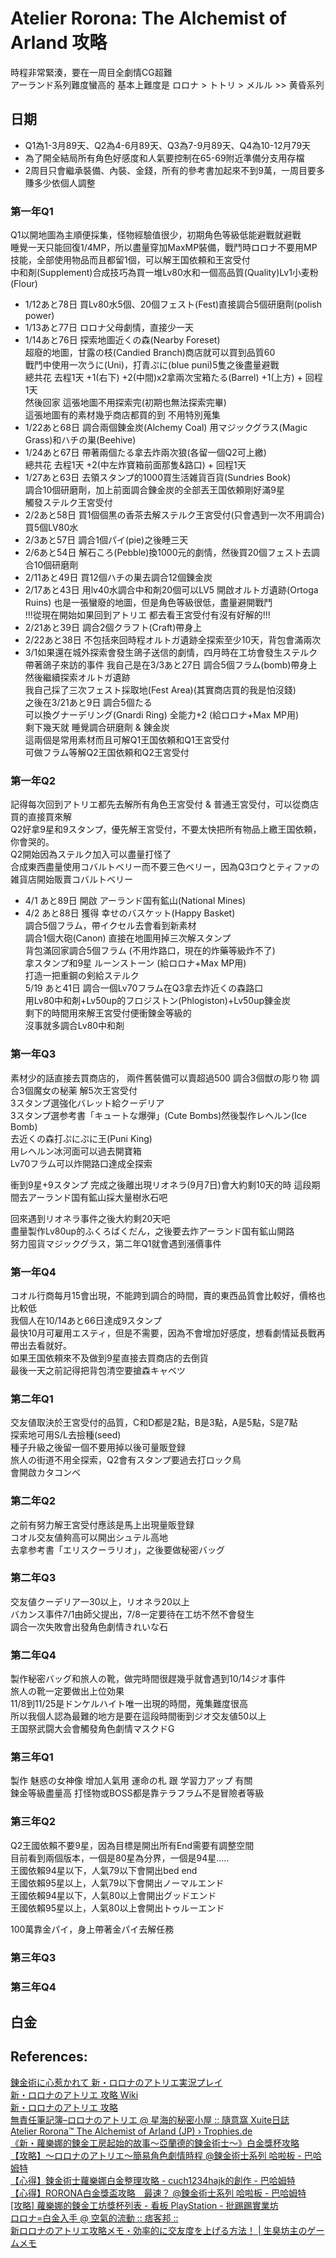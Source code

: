 # Atelier Rorona: The Alchemist of Arland 攻略

時程非常緊湊，要在一周目全劇情CG超難  
アーランド系列難度蠻高的 基本上難度是 ロロナ > トトリ > メルル >> 黄昏系列

## 日期
  * Q1為1-3月89天、Q2為4-6月89天、Q3為7-9月89天、Q4為10-12月79天
  * 為了開全結局所有角色好感度和人氣要控制在65-69附近準備分支用存檔  
  * 2周目只會繼承裝備、內裝、金錢，所有的參考書加起來不到9萬，一周目要多賺多少依個人調整

### 第一年Q1
Q1以開地圖為主順便採集，怪物經驗值很少，初期角色等級低能避戰就避戰  
睡覺一天只能回復1/4MP，所以盡量穿加MaxMP裝備，戰鬥時ロロナ不要用MP技能，全部使用物品而且都留1個，可以解王国依頼和王宮受付  
中和剤(Supplement)合成技巧為買一堆Lv80水和一個高品質(Quality)Lv1小麦粉(Flour)
  * 1/12あと78日 買Lv80水5個、20個フェスト(Fest)直接調合5個研磨劑(polish power)
  * 1/13あと77日 ロロナ父母劇情，直接少一天  
  * 1/14あと76日 探索地圖近くの森(Nearby Foreset)  
    超廢的地圖，甘露の枝(Candied Branch)商店就可以買到品質60  
    戰鬥中使用一次うに(Uni)，打青ぷに(blue puni)5隻之後盡量避戰  
    總共花 去程1天 +1(右下) +2(中間)x2拿兩次宝箱たる(Barrel) +1(上方) + 回程1天  
    然後回家 這張地圖不用探索完(初期也無法探索完畢)  
    這張地圖有的素材幾乎商店都買的到 不用特別蒐集  
  * 1/22あと68日 調合兩個錬金炭(Alchemy Coal) 用マジックグラス(Magic Grass)和ハチの巣(Beehive)
  * 1/24あと67日 帶著兩個たる拿去炸兩次狼(各留一個Q2可上繳)  
    總共花 去程1天 +2(中左炸寶箱前面那隻&路口) + 回程1天  
  * 1/27あと63日 去領スタンプ的1000買生活雑貨百貨(Sundries Book)  
    調合10個研磨劑，加上前面調合錬金炭的全部丟王国依頼剛好滿9星  
    觸發ステルク王宮受付  
  * 2/2あと58日 買1個個黒の香茶去解ステルク王宮受付(只會遇到一次不用調合) 買5個LV80水  
  * 2/3あと57日 調合1個パイ(pie)之後睡三天  
  * 2/6あと54日 解石ころ(Pebble)換1000元的劇情，然後買20個フェスト去調合10個研磨劑  
  * 2/11あと49日 買12個ハチの巣去調合12個錬金炭
  * 2/17あと43日 用lv40水調合中和剤20個可以LV5 開啟オルトガ遺跡(Ortoga Ruins)
  也是一張蠻廢的地圖，但是角色等級很低，盡量避開戰鬥  
!!!從現在開始如果回到アトリエ 都去看王宮受付有沒有好解的!!!  
  * 2/21あと39日 調合2個クラフト(Craft)帶身上  
  * 2/22あと38日 不包括來回時程オルトガ遺跡全探索至少10天，背包會滿兩次  
  * 3/1如果還在城外探索會發生鴿子送信的劇情，四月時在工坊會發生ステルク帶著鴿子來訪的事件
  我自己是在3/3あと27日  調合5個フラム(bomb)帶身上然後繼續探索オルトガ遺跡  
  我自己採了三次フェスト採取地(Fest Area)(其實商店買的我是怕沒錢)  
  之後在3/21あと9日 調合5個たる  
  可以換グナーデリング(Gnardi Ring) 全能力+2 (給ロロナ+Max MP用)  
  剩下幾天就 睡覺調合研磨劑 & 錬金炭  
  這兩個是常用素材而且可解Q1王国依頼和Q1王宮受付  
  可做フラム等解Q2王国依頼和Q2王宮受付  

### 第一年Q2
記得每次回到アトリエ都先去解所有角色王宮受付 & 普通王宮受付，可以從商店買的直接買來解  
Q2好拿9星和9スタンプ，優先解王宮受付，不要太快把所有物品上繳王国依頼，你會哭的。  
Q2開始因為ステルク加入可以盡量打怪了  
合成東西盡量使用コバルトベリー而不要三色ベリー，因為Q3ロウとティファの雑貨店開始販賣コバルトベリー
  * 4/1 あと89日 開啟 アーランド国有鉱山(National Mines)  
  * 4/2 あと88日 獲得 幸せのバスケット(Happy Basket)  
    調合5個フラム，帶イクセル去會看到新素材  
    調合1個大砲(Canon) 直接在地圖用掉三次解スタンプ  
    背包滿回家調合5個フラム
    (不用炸路口，現在的炸藥等級炸不了)  
    拿スタンプ和9星 ルーンストーン (給ロロナ+Max MP用)  
    打造一把重鋼の剣給ステルク  
    5/19 あと41日 調合一個Lv70フラム在Q3拿去炸近くの森路口  
    用Lv80中和剤+Lv50up的フロジストン(Phlogiston)+Lv50up錬金炭  
    剩下的時間用來解王宮受付便衝鍊金等級的  
    沒事就多調合Lv80中和剤  

### 第一年Q3
素材少的話直接去買商店的，
兩件舊裝備可以賣超過500 調合3個獣の彫り物 調合3個魔女の秘薬 解5次王宮受付  
3スタンプ選強化バレット給クーデリア  
3スタンプ選参考書「キュートな爆弾」(Cute Bombs)然後製作レヘルン(Ice Bomb)  
去近くの森打ぷにぷに王(Puni King)  
用レヘルン冰河面可以過去開寶箱  
Lv70フラム可以炸開路口達成全探索  

衝到9星+9スタンプ 完成之後離出現リオネラ(9月7日)會大約剩10天的時
這段期間去アーランド国有鉱山採大量樹氷石吧  

回來遇到リオネラ事件之後大約剩20天吧  
盡量製作Lv80up的ふくろばくだん，之後要去炸アーランド国有鉱山開路  
努力囤貨マジックグラス，第二年Q1就會遇到漲價事件  

### 第一年Q4
コオル行商每月15會出現，不能跨到調合的時間，賣的東西品質會比較好，價格也比較低  
我個人在10/14あと66日達成9スタンプ  
最快10月可雇用エスティ，但是不需要，因為不會增加好感度，想看劇情延長戰再帶出去看就好。  
如果王国依頼來不及做到9星直接去買商店的去倒貨  
最後一天之前記得把背包清空要搶森キャベツ  

### 第二年Q1
交友値取決於王宮受付的品質，C和D都是2點，B是3點，A是5點，S是7點  
探索地可用S/L去撿種(seed)  
種子升級之後留一個不要用掉以後可量販登録  
旅人の街道不用全探索，Q2會有スタンプ要過去打ロック鳥  
會開啟カタコンベ  

### 第二年Q2
之前有努力解王宮受付應該是馬上出現量販登録  
コオル交友値夠高可以開出シュテル高地  
去拿参考書「エリスクーラリオ」，之後要做秘密バッグ  

### 第二年Q3
交友値クーデリア一30以上，リオネラ20以上  
バカンス事件7/1由師父提出，7/8一定要待在工坊不然不會發生  
調合一次失敗會出發角色劇情きれいな石

### 第二年Q4
製作秘密バッグ和旅人の靴，做完時間很趕幾乎就會遇到10/14ジオ事件  
旅人の靴一定要做出上位効果  
11/8到11/25是ドンケルハイト唯一出現的時間，蒐集難度很高  
所以我個人認為最難的地方是要在這段時間衝到ジオ交友値50以上  
王国祭武闘大会會觸發角色劇情マスクドG  

### 第三年Q1
製作
魅惑の女神像 增加人氣用
運命の札 跟 学習力アップ 有關  
鍊金等級盡量高 打怪物或BOSS都是靠テラフラム不是冒險者等級  

### 第三年Q2
Q2王國依賴不要9星，因為目標是開出所有End需要有調整空間  
目前看到兩個版本，一個是80星為分界，一個是94星.....  
王國依賴94星以下，人氣79以下會開出bed end  
王國依賴95星以上，人氣79以下會開出ノーマルエンド  
王國依賴94星以下，人氣80以上會開出グッドエンド  
王國依賴95星以上，人氣80以上會開出トゥルーエンド  

100萬靠金パイ，身上帶著金パイ去解任務

### 第三年Q3

### 第三年Q4


## 白金


## References: 
[錬金術に心惹かれて 新・ロロナのアトリエ実況プレイ](https://www.youtube.com/playlist?list=PLlGX8UJqrE05vqymFdA9yCm1B2cH3duq5)  
[新・ロロナのアトリエ 攻略 Wiki](https://wikiwiki.jp/newrorona/)  
[新・ロロナのアトリエ 攻略](https://andraste.info/g/atelier_rorona/)  
[無責任筆記簿–ロロナのアトリエ @ 星海的秘密小屋 :: 隨意窩 Xuite日誌](http://blog.xuite.net/ragunight/albelfunnyworld/40943299-%E7%84%A1%E8%B2%AC%E4%BB%BB%E7%AD%86%E8%A8%98%E7%B0%BF%E2%80%93%E3%83%AD%E3%83%AD%E3%83%8A%E3%81%AE%E3%82%A2%E3%83%88%E3%83%AA%E3%82%A8)  
[Atelier Rorona™ The Alchemist of Arland (JP) › Trophies.de](https://www.trophies.de/trophaeen/atelier-rorona-the-alchemist-of-arland-jp-29403.html)  
[《新・蘿樂娜的鍊金工房起始的故事～亞蘭德的鍊金術士～》白金獎杯攻略](http://www.isheart.com/viewthread.php?tid=146551)  
[【攻略】～ロロナのアトリエ～簡易角色劇情時程 @鍊金術士系列 哈啦板 - 巴哈姆特](https://forum.gamer.com.tw/Co.php?bsn=00838&sn=7550)  
[【心得】鍊金術士蘿樂娜白金整理攻略 - cuch1234hajk的創作 - 巴哈姆特](https://home.gamer.com.tw/creationDetail.php?sn=1882601)  
[【心得】RORONA白金獎盃攻略　最速？ @鍊金術士系列 哈啦板 - 巴哈姆特](https://forum.gamer.com.tw/C.php?bsn=838&snA=1795)  
[[攻略] 蘿樂娜的鍊金工坊獎杯列表 - 看板 PlayStation - 批踢踢實業坊](https://www.ptt.cc/bbs/PlayStation/M.1273766527.A.426.html)  
[ロロナ=白金入手 @ 空氣的流動 :: 痞客邦 ::](http://kiru.pixnet.net/blog/post/29523261-%E3%83%AD%E3%83%AD%E3%83%8A%3D%E7%99%BD%E9%87%91%E5%85%A5%E6%89%8B)  
[新ロロナのアトリエ攻略メモ・効率的に交友度を上げる方法！ | 生臭坊主のゲームメモ](http://bozumemo.blogspot.com/2013/11/blog-post_7828.html)